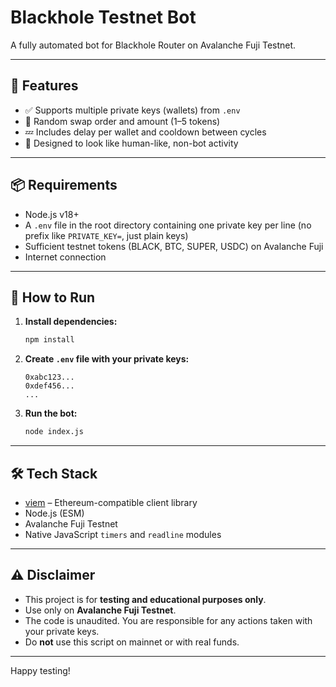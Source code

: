 # Blackhole Testnet Bot

A fully automated bot for Blackhole Router on Avalanche Fuji Testnet.

---

## 🔧 Features

- ✅ Supports multiple private keys (wallets) from `.env`
- 🧠 Random swap order and amount (1–5 tokens)
- 💤 Includes delay per wallet and cooldown between cycles
- 👻 Designed to look like human-like, non-bot activity

---

## 📦 Requirements

- Node.js v18+
- A `.env` file in the root directory containing one private key per line (no prefix like `PRIVATE_KEY=`, just plain keys)
- Sufficient testnet tokens (BLACK, BTC, SUPER, USDC) on Avalanche Fuji
- Internet connection

---

## 🚀 How to Run

1. **Install dependencies:**

   ```bash
   npm install
   ```

2. **Create `.env` file with your private keys:**

   ```
   0xabc123...
   0xdef456...
   ...
   ```

3. **Run the bot:**

   ```bash
   node index.js
   ```

---

## 🛠 Tech Stack

- [viem](https://viem.sh) – Ethereum-compatible client library
- Node.js (ESM)
- Avalanche Fuji Testnet
- Native JavaScript `timers` and `readline` modules

---

## ⚠️ Disclaimer

- This project is for **testing and educational purposes only**.
- Use only on **Avalanche Fuji Testnet**.
- The code is unaudited. You are responsible for any actions taken with your private keys.
- Do **not** use this script on mainnet or with real funds.

---

Happy testing!
